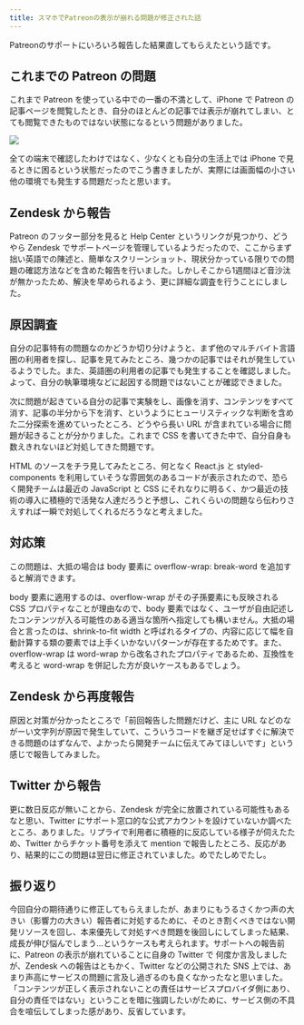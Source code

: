 ```yaml
---
title: スマホでPatreonの表示が崩れる問題が修正された話
---
```


Patreonのサポートにいろいろ報告した結果直してもらえたという話です。

## これまでの Patreon の問題

これまで Patreon を使っている中での一番の不満として、iPhone で Patreon の記事ページを閲覧したとき、自分のほとんどの記事では表示が崩れてしまい、とても閲覧できたものではない状態になるという問題がありました。

![](https://i.imgur.com/Xmz2k3mh.png)

全ての端末で確認したわけではなく、少なくとも自分の生活上では iPhone で見るときに困るという状態だったのでこう書きましたが、実際には画面幅の小さい他の環境でも発生する問題だったと思います。

## Zendesk から報告

Patreon のフッター部分を見ると Help Center というリンクが見つかり、どうやら Zendesk でサポートページを管理しているようだったので、ここからまず拙い英語での陳述と、簡単なスクリーンショット、現状分かっている限りでの問題の確認方法などを含めた報告を行いました。しかしそこから1週間ほど音沙汰が無かったため、解決を早められるよう、更に詳細な調査を行うことにしました。

## 原因調査

自分の記事特有の問題なのかどうか切り分けようと、まず他のマルチバイト言語圏の利用者を探し、記事を見てみたところ、幾つかの記事ではそれが発生しているようでした。また、英語圏の利用者の記事でも発生することを確認しました。よって、自分の執筆環境などに起因する問題ではないことが確認できました。

次に問題が起きている自分の記事で実験をし、画像を消す、コンテンツをすべて消す、記事の半分から下を消す、というようにヒューリスティックな判断を含めた二分探索を進めていったところ、どうやら長い URL が含まれている場合に問題が起きることが分かりました。これまで CSS を書いてきた中で、自分自身も数えきれないほど対処してきた問題です。

HTML のソースをチラ見してみたところ、何となく React.js と styled-components を利用していそうな雰囲気のあるコードが表示されたので、恐らく開発チームは最近の JavaScript と CSS にそれなりに明るく、かつ最近の技術の導入に積極的で活発な人達だろうと予想し、これくらいの問題なら伝わりさえすれば一瞬で対処してくれるだろうなと考えました。

## 対応策

この問題は、大抵の場合は body 要素に overflow-wrap: break-word を追加すると解消できます。

body 要素に適用するのは、overflow-wrap がその子孫要素にも反映される CSS プロパティなことが理由なので、body 要素ではなく、ユーザが自由記述したコンテンツが入る可能性のある適当な箇所へ指定しても構いません。大抵の場合と言ったのは、shrink-to-fit width と呼ばれるタイプの、内容に応じて幅を自動計算する類の要素では上手くいかないパターンが存在するためです。また、overflow-wrap は word-wrap から改名されたプロパティであるため、互換性を考えると word-wrap を併記した方が良いケースもあるでしょう。

## Zendesk から再度報告

原因と対策が分かったところで「前回報告した問題だけど、主に URL などのながーい文字列が原因で発生していて、こういうコードを継ぎ足せばすぐに解決できる問題のはずなんで、よかったら開発チームに伝えてみてほしいです」という感じで報告してみました。

## Twitter から報告

更に数日反応が無いことから、Zendesk が完全に放置されている可能性もあるなと思い、Twitter にサポート窓口的な公式アカウントを設けていないか調べたところ、ありました。リプライで利用者に積極的に反応している様子が伺えたため、Twitter からチケット番号を添えて mention で報告したところ、反応があり、結果的にこの問題は翌日に修正されていました。めでたしめでたし。

## 振り返り

今回自分の期待通りに修正してもらえましたが、あまりにもうるさくかつ声の大きい（影響力の大きい）報告者に対処するために、そのとき割くべきではない開発リソースを回し、本来優先して対処すべき問題を後回しにしてしまった結果、成長が伸び悩んでしまう…というケースも考えられます。サポートへの報告前に、Patreon の表示が崩れていることに自身の Twitter で 何度か言及しましたが、Zendesk への報告はともかく、Twitter などの公開された SNS 上では、あまり声高にサービスの問題に言及し過ぎるのも良くなかったなと思いました。「コンテンツが正しく表示されないことの責任はサービスプロバイダ側にあり、自分の責任ではない」ということを暗に強調したいがために、サービス側の不具合を喧伝してしまった感があり、反省しています。
